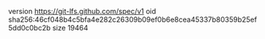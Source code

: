 version https://git-lfs.github.com/spec/v1
oid sha256:46cf048b4c5bfa4e282c26309b09ef0b6e8cea45337b80359b25ef5dd0c0bc2b
size 19464
